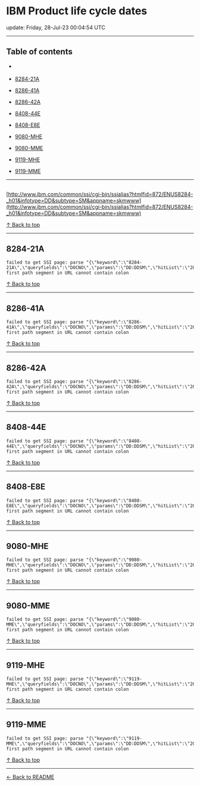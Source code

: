 # IBM Product life cycle dates

update: Friday, 28-Jul-23 00:04:54 UTC

---

## Table of contents


- [](#)

- [8284-21A](#8284-21a)

- [8286-41A](#8286-41a)

- [8286-42A](#8286-42a)

- [8408-44E](#8408-44e)

- [8408-E8E](#8408-e8e)

- [9080-MHE](#9080-mhe)

- [9080-MME](#9080-mme)

- [9119-MHE](#9119-mhe)

- [9119-MME](#9119-mme)


---





## 

[http://www.ibm.com/common/ssi/cgi-bin/ssialias?htmlfid=872/ENUS8284-_h01&infotype=DD&subtype=SM&appname=skmwww](http://www.ibm.com/common/ssi/cgi-bin/ssialias?htmlfid=872/ENUS8284-_h01&infotype=DD&subtype=SM&appname=skmwww)









[↑ Back to top](#table-of-contents)

---





## 8284-21A

```
failed to get SSI page: parse "{\"keyword\":\"8284-21A\",\"queryfields\":\"DOCNO\",\"params\":\"DD:DDSM\",\"hitList\":\"20\",\"country\":\"ASP:TW\",\"fr\":\"0\",\"mppefsrt\":\"2\"}": first path segment in URL cannot contain colon
```



[↑ Back to top](#table-of-contents)

---





## 8286-41A

```
failed to get SSI page: parse "{\"keyword\":\"8286-41A\",\"queryfields\":\"DOCNO\",\"params\":\"DD:DDSM\",\"hitList\":\"20\",\"country\":\"ASP:TW\",\"fr\":\"0\",\"mppefsrt\":\"2\"}": first path segment in URL cannot contain colon
```



[↑ Back to top](#table-of-contents)

---





## 8286-42A

```
failed to get SSI page: parse "{\"keyword\":\"8286-42A\",\"queryfields\":\"DOCNO\",\"params\":\"DD:DDSM\",\"hitList\":\"20\",\"country\":\"ASP:TW\",\"fr\":\"0\",\"mppefsrt\":\"2\"}": first path segment in URL cannot contain colon
```



[↑ Back to top](#table-of-contents)

---





## 8408-44E

```
failed to get SSI page: parse "{\"keyword\":\"8408-44E\",\"queryfields\":\"DOCNO\",\"params\":\"DD:DDSM\",\"hitList\":\"20\",\"country\":\"ASP:TW\",\"fr\":\"0\",\"mppefsrt\":\"2\"}": first path segment in URL cannot contain colon
```



[↑ Back to top](#table-of-contents)

---





## 8408-E8E

```
failed to get SSI page: parse "{\"keyword\":\"8408-E8E\",\"queryfields\":\"DOCNO\",\"params\":\"DD:DDSM\",\"hitList\":\"20\",\"country\":\"ASP:TW\",\"fr\":\"0\",\"mppefsrt\":\"2\"}": first path segment in URL cannot contain colon
```



[↑ Back to top](#table-of-contents)

---





## 9080-MHE

```
failed to get SSI page: parse "{\"keyword\":\"9080-MHE\",\"queryfields\":\"DOCNO\",\"params\":\"DD:DDSM\",\"hitList\":\"20\",\"country\":\"ASP:TW\",\"fr\":\"0\",\"mppefsrt\":\"2\"}": first path segment in URL cannot contain colon
```



[↑ Back to top](#table-of-contents)

---





## 9080-MME

```
failed to get SSI page: parse "{\"keyword\":\"9080-MME\",\"queryfields\":\"DOCNO\",\"params\":\"DD:DDSM\",\"hitList\":\"20\",\"country\":\"ASP:TW\",\"fr\":\"0\",\"mppefsrt\":\"2\"}": first path segment in URL cannot contain colon
```



[↑ Back to top](#table-of-contents)

---





## 9119-MHE

```
failed to get SSI page: parse "{\"keyword\":\"9119-MHE\",\"queryfields\":\"DOCNO\",\"params\":\"DD:DDSM\",\"hitList\":\"20\",\"country\":\"ASP:TW\",\"fr\":\"0\",\"mppefsrt\":\"2\"}": first path segment in URL cannot contain colon
```



[↑ Back to top](#table-of-contents)

---





## 9119-MME

```
failed to get SSI page: parse "{\"keyword\":\"9119-MME\",\"queryfields\":\"DOCNO\",\"params\":\"DD:DDSM\",\"hitList\":\"20\",\"country\":\"ASP:TW\",\"fr\":\"0\",\"mppefsrt\":\"2\"}": first path segment in URL cannot contain colon
```



[↑ Back to top](#table-of-contents)

---



[← Back to README](./README.md)